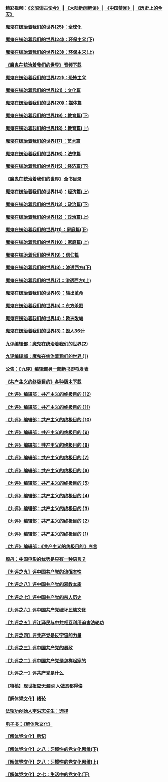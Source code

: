 #### 精彩视频：[《文昭谈古论今》](https://github.com/gfw-breaker/wenzhao/blob/master/README.md?t=11260931) | [《大陆新闻解读》](https://github.com/gfw-breaker/ntdtv-comedy/blob/master/README.md?t=11260931) | [《中国禁闻》](https://github.com/gfw-breaker/ntdtv-news/blob/master/README.md?t=11260931) | [《历史上的今天》](https://github.com/gfw-breaker/today-in-history/blob/master/README.md?t=11260931) 

#### [魔鬼在统治着我们的世界(25)：全球化](../pages/nsc422/n10788205.md?t=11260931) 

#### [魔鬼在统治着我们的世界(24)：环保主义(下)](../pages/nsc422/n10695307.md?t=11260931) 

#### [魔鬼在统治着我们的世界(23)：环保主义(上)](../pages/nsc422/n10688613.md?t=11260931) 

#### [《魔鬼在统治着我们的世界》音频下载](../pages/nsc422/n10635553.md?t=11260931) 

#### [魔鬼在统治着我们的世界(22)：恐怖主义](../pages/nsc422/n10614727.md?t=11260931) 

#### [魔鬼在统治着我们的世界(21)：文化篇](../pages/nsc422/n10597706.md?t=11260931) 

#### [魔鬼在统治着我们的世界(20)：媒体篇](../pages/nsc422/n10586579.md?t=11260931) 

#### [魔鬼在统治着我们的世界(19)：教育篇(下)](../pages/nsc422/n10564808.md?t=11260931) 

#### [魔鬼在统治着我们的世界(18)：教育篇(上)](../pages/nsc422/n10526970.md?t=11260931) 

#### [魔鬼在统治着我们的世界(17)：艺术篇](../pages/nsc422/n10499093.md?t=11260931) 

#### [魔鬼在统治着我们的世界(16)：法律篇](../pages/nsc422/n10485969.md?t=11260931) 

#### [魔鬼在统治着我们的世界(15)：经济篇(下)](../pages/nsc422/n10469975.md?t=11260931) 

#### [《魔鬼在统治着我们的世界》全书目录](../pages/nsc422/n10464261.md?t=11260931) 

#### [魔鬼在统治着我们的世界(14)：经济篇(上)](../pages/nsc422/n10457370.md?t=11260931) 

#### [魔鬼在统治着我们的世界(13)：政治篇(下)](../pages/nsc422/n10448270.md?t=11260931) 

#### [魔鬼在统治着我们的世界(12)：政治篇(上)](../pages/nsc422/n10444576.md?t=11260931) 

#### [魔鬼在统治着我们的世界(11)：家庭篇(下)](../pages/nsc422/n10440961.md?t=11260931) 

#### [魔鬼在统治着我们的世界(10)：家庭篇(上)](../pages/nsc422/n10435448.md?t=11260931) 

#### [魔鬼在统治着我们的世界(9)：信仰篇](../pages/nsc422/n10432159.md?t=11260931) 

#### [魔鬼在统治着我们的世界(8)：渗透西方(下)](../pages/nsc422/n10429603.md?t=11260931) 

#### [魔鬼在统治着我们的世界(7)：渗透西方(上)](../pages/nsc422/n10426013.md?t=11260931) 

#### [魔鬼在统治着我们的世界(6)：输出革命](../pages/nsc422/n10421536.md?t=11260931) 

#### [魔鬼在统治着我们的世界(5)：东方杀戮](../pages/nsc422/n10417707.md?t=11260931) 

#### [魔鬼在统治着我们的世界(4)：欧洲发端](../pages/nsc422/n10414890.md?t=11260931) 

#### [魔鬼在统治着我们的世界(3)：毁人36计](../pages/nsc422/n10411583.md?t=11260931) 

#### [九评编辑部：魔鬼在统治着我们的世界(2)](../pages/nsc422/n10410036.md?t=11260931) 

#### [九评编辑部：魔鬼在统治着我们的世界 (1)](../pages/nsc422/n10406825.md?t=11260931) 

#### [公告：《九评》编辑部另一部新书即将发表](../pages/nsc422/n10405104.md?t=11260931) 

#### [《共产主义的终极目的》各种版本下载](../pages/nsc422/n10022138.md?t=11260931) 

#### [《九评》编辑部：共产主义的终极目的 (12)](../pages/nsc422/n9933272.md?t=11260931) 

#### [《九评》编辑部：共产主义的终极目的 (11)](../pages/nsc422/n9924973.md?t=11260931) 

#### [《九评》编辑部：共产主义的终极目的 (10)](../pages/nsc422/n9920883.md?t=11260931) 

#### [《九评》编辑部：共产主义的终极目的 (9)](../pages/nsc422/n9916363.md?t=11260931) 

#### [《九评》编辑部：共产主义的终极目的 (8)](../pages/nsc422/n9912488.md?t=11260931) 

#### [《九评》编辑部：共产主义的终极目的 (7)](../pages/nsc422/n9901176.md?t=11260931) 

#### [《九评》编辑部：共产主义的终极目的 (6)](../pages/nsc422/n9899359.md?t=11260931) 

#### [《九评》编辑部：共产主义的终极目的 (5)](../pages/nsc422/n9893174.md?t=11260931) 

#### [《九评》编辑部：共产主义的终极目的 (4)](../pages/nsc422/n9891246.md?t=11260931) 

#### [《九评》编辑部：共产主义的终极目的 (3)](../pages/nsc422/n9879879.md?t=11260931) 

#### [《九评》编辑部：共产主义的终极目的 (2)](../pages/nsc422/n9876205.md?t=11260931) 

#### [《九评》编辑部：共产主义的终极目的 (1)](../pages/nsc422/n9865857.md?t=11260931) 

#### [《九评》编辑部：《共产主义的终极目的》序言](../pages/nsc422/n9862666.md?t=11260931) 

#### [颜丹：中国电影的优势是只有一种语言？](../pages/nsc422/n9583062.md?t=11260931) 

#### [【九评之九】评中国共产党的流氓本性](../pages/nsc422/n737542.md?t=11260931) 

#### [【九评之八】评中国共产党的邪教本质](../pages/nsc422/n735942.md?t=11260931) 

#### [【九评之七】评中国共产党的杀人历史](../pages/nsc422/n733806.md?t=11260931) 

#### [【九评之六】评中国共产党破坏民族文化](../pages/nsc422/n731667.md?t=11260931) 

#### [【九评之五】评江泽民与中共相互利用迫害法轮功](../pages/nsc422/n730058.md?t=11260931) 

#### [【九评之四】评共产党是反宇宙的力量](../pages/nsc422/n727814.md?t=11260931) 

#### [【九评之三】评中国共产党的暴政](../pages/nsc422/n725597.md?t=11260931) 

#### [【九评之二】评中国共产党是怎样起家的](../pages/nsc422/n723946.md?t=11260931) 

#### [【九评之一】评共产党是什么](../pages/nsc422/n722529.md?t=11260931) 

#### [【特稿】现世报应无漏网 人做恶都得偿](../pages/nsc422/n4215167.md?t=11260931) 

#### [【解体党文化】绪论](../pages/nsc422/n1449356.md?t=11260931) 

#### [法轮功创始人李洪志先生：选择](../pages/nsc422/n3580738.md?t=11260931) 

#### [电子书：《解体党文化》](../pages/nsc422/n1573484.md?t=11260931) 

#### [【解体党文化】后记](../pages/nsc422/n1531999.md?t=11260931) 

#### [【解体党文化】之八：习惯性的党文化思维(下)](../pages/nsc422/n1526477.md?t=11260931) 

#### [【解体党文化】之八：习惯性的党文化思维(上)](../pages/nsc422/n1520631.md?t=11260931) 

#### [【解体党文化】之七：生活中的党文化(下)](../pages/nsc422/n1513446.md?t=11260931) 

